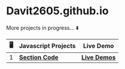 # Davit2605.github.io

More projects in progress... ⬇️ 

| 🖥️ | Javascript Projects | Live Demo                                                       |
|:---:|---------------------|:---------------------------------------------------------------:|
| 1   |   [**Section Code**](https://github.com/Davit2605/Davit2605.github.io) | [**Live Demos**](https://davit2605.github.io/)   |

